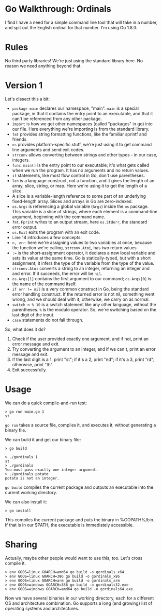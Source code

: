 # Go Walkthrough: Ordinals
I find I have a need for a simple command line tool that will take in a number,
and spit out the English ordinal for that number. I'm using Go 1.8.0.

# Rules
No third party libraries! We're just using the standard library here. No reason
we need anything beyond that.

# Version 1
Let's dissect this a bit:
 - `package main` declares our namespace, "main". `main` is a special package,
 in that it contains the entry point to an executable, and that it can't be
 referenced from any other package.
 - `import` is how we get other namespaces (called "packages" in go) into our
 file. Here everything we're importing is from the standard library.
  - `fmt` provides string formatting functions, like the familiar sprintf and
  friends.
  - `os` provides platform-specific stuff, we're just using it to get command
  line arguments and send exit codes.
  - `strconv` allows converting between strings and other types - in our case,
  integers.
 - `func main()` is the entry point to our executable; it's what gets called
 when we run the program. It has no arguments and no return values.
 - `if` statements, like most flow control in Go, don't use parentheses.
 - `len` is a language construct, not a function, and it gives the length of an
 array, slice, string, or map. Here we're using it to get the length of a slice.
 - A slice is a variable-length reference to some part of an underlying
 fixed-length array. Slices and arrays in Go are zero-indexed.
 - `os.Args` is referencing a global variable (`Args`) inside the `os` package.
 This variable is a slice of strings, where each element is a command-line
 argument, beginning with the command name.
 - `fmt.Fprint` writes to an output stream, here `os.Stderr`, the standard error
 output.
 - `os.Exit` exits the program with an exit code.
 - Line 14 introduces a few concepts:
  - `n, err`: here we're assigning values to two variables at once, because the
  function we're calling, `strconv.Atoi`, has two return values.
  - `:=` is the short-assignment operator, it declares a new local variable and
  sets its value at the same time. Go is statically-typed, but with a short
  assignment, it infers the type of the variable from the type of the value.
  - `strconv.Atoi` converts a string to an integer, returning an integer and
  and error. If it succeeds, the error will be `nil`.
  - `os.Args[1]` contains the first argument to our command; `os.Args[0]` is the
  name of the command itself.
 - `if err != nil` is a very common construct in Go, being the standard error
 handling construct. If the returned error is not nil, something went wrong,
 and we should deal with it; otherwise, we carry on as normal.
 - `switch n % 10` is a switch statement like any other language, without the
 parentheses. `%` is the modulo operator. So, we're switching based on the last
 digit of the input.
 - `case` statements do not fall through.

So, what does it do?
 1. Check if the user provided exactly one argument, and if not, print an
 error message and exit.
 1. Try converting the argument to an integer, and if we can't, print an error
 message and exit.
 1. If the last digit is a 1, print "st"; if it's a 2, print "nd"; if it's a 3,
 print "rd"; otherwise, print "th".
 1. Exit successfully.

# Usage
We can do a quick compile-and-run test:
```
> go run main.go 1
st
```

`go run` takes a source file, compiles it, and executes it, without generating
a binary file.

We can build it and get our binary file:
```
> go build

> ./gordinals 1
st
> ./gordinals
You must pass exactly one integer argument.
> ./gordinals potato
potato is not an integer.
```

`go build` compiles the current package and outputs an executable into the
current working directory.

We can also install it:
```
> go install

```

This compiles the current package and puts the binary in %GOPATH%/bin. If that
is in our $PATH, the executable is immediately accessible.

# Sharing
Actually, maybe other people would want to use this, too. Let's cross compile it.

```
> env GOOS=linux GOARCH=amd64 go build -o gordinals_x64
> env GOOS=linux GOARCH=386 go build -o gordinals_x86
> env GOOS=linux GOARCH=arm go build -o gordinals_arm
> env GOOS=windows GOARCH=386 go build -o gordinals32.exe
> env GOOS=windows GOARCH=amd64 go build -o gordinals64.exe
```

Now we have several binaries in our working directory, each for a different OS
and architecture combination. Go supports a long (and growing) list of operating
systems and architectures.
